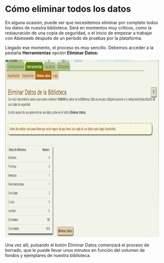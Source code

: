 
# Cómo eliminar todos los datos

En alguna ocasión, puede ser que necesitemos eliminar por completo todos los datos de nuestra biblioteca. Será en momentos muy críticos, como la restauración de una copia de seguridad, o el inicio de empezar a trabajar con Abiesweb después de un período de pruebas por la plataforma.

Llegado ese momento, el proceso es muy sencillo. Debemos acceder a la pestaña **Herramientas** opción **Eliminar Datos:**

<img src="img/eliminardatos.JPG" width="928" height="581" />

Una vez allí, pulsando el botón Eliminar Datos comenzará el proceso de borrado, que le puede llevar unos minutos en función del volumen de fondos y ejemplares de nuestra biblioteca.



